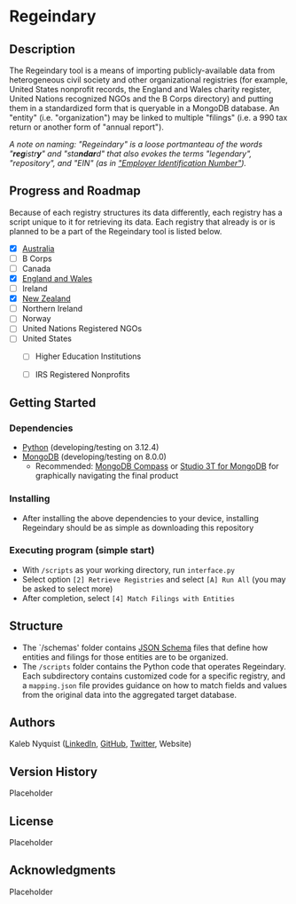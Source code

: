 # Regeindary

## Description

The Regeindary tool is a means of importing publicly-available data from heterogeneous civil society and other organizational registries 
(for example, United States nonprofit records, the England and Wales charity register, United Nations recognized NGOs and
the B Corps directory) and putting them in a standardized form that is queryable in a MongoDB database. An "entity" (i.e. "organization")
may be linked to multiple "filings" (i.e. a 990 tax return or another form of "annual report").

*A note on naming: "Regeindary" is a loose portmanteau of the words "**reg**istr**y**" and "sta**ndar**d" that also evokes the terms 
"legendary", "repository", and "EIN" (as in ["Employer Identification Number"](https://en.wikipedia.org/wiki/Employer_Identification_Number)).*


## Progress and Roadmap

Because of each registry structures its data differently, each registry has a script unique to it for retrieving its data.
Each registry that already is or is planned to be a part of the Regeindary tool is listed below.
- [X] [Australia](scripts/Australia)
- [ ] B Corps
- [ ] Canada
- [X] [England and Wales](scripts/EnglandWales)
- [ ] Ireland
- [X] [New Zealand](scripts/NewZealand)
- [ ] Northern Ireland
- [ ] Norway
- [ ] United Nations Registered NGOs
- [ ] United States
  - [ ] Higher Education Institutions
  - [ ] IRS Registered Nonprofits


## Getting Started

### Dependencies

* [Python](https://www.python.org) (developing/testing on 3.12.4)
* [MongoDB](https://docs.mongodb.com/manual/installation/) (developing/testing on 8.0.0)
    * Recommended: [MongoDB Compass](https://www.mongodb.com/products/tools/compass)
      or [Studio 3T for MongoDB](https://studio3t.com) for graphically navigating the final product

### Installing

* After installing the above dependencies to your device, installing Regeindary should be as simple as downloading this
  repository

### Executing program (simple start)

* With `/scripts` as your working directory, run `interface.py`
* Select option `[2] Retrieve Registries` and select `[A] Run All` (you may be asked to select more)
* After completion, select `[4] Match Filings with Entities`

## Structure

* The `/schemas' folder contains [JSON Schema](https://json-schema.org) files that define how entities and filings for those entities are to be organized.
* The `/scripts` folder contains the Python code that operates Regeindary. Each subdirectory contains customized code for a specific registry, and a `mapping.json` file provides guidance on how to match fields and values from the original data into the aggregated target database.

## Authors

Kaleb Nyquist ([LinkedIn](https://www.linkedin.com/in/kalebnyquist/), [GitHub](https://github.com/KalebNyquist), [Twitter](https://x.com/KalebNyquist), Website)

## Version History

Placeholder

## License

Placeholder

## Acknowledgments

Placeholder

